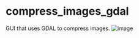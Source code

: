 # compress_images_gdal
GUI that uses GDAL to compress images.
![image](https://github.com/jhharwood/compress_images_gdal/assets/19328973/be30abec-e378-4071-bb65-5d401c011cb5)

